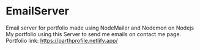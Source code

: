 # EmailServer
 Email server for portfolio made using NodeMailer and Nodemon on Nodejs
 My portfolio using this Server to send me emails on contact me page.
 Portfolio link: https://parthprofile.netlify.app/
